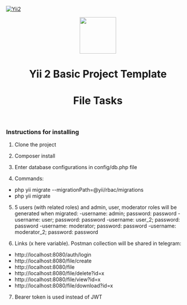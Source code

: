 [![Yii2](https://img.shields.io/badge/Powered_by-Yii_Framework-green.svg?style=flat)](https://www.yiiframework.com/)
<p align="center">
    <a href="https://github.com/yiisoft" target="_blank">
        <img src="https://avatars0.githubusercontent.com/u/993323" height="100px">
    </a>
    <h1 align="center">Yii 2 Basic Project Template</h1>
    <h1 align="center">File Tasks</h1>
    <br>
</p>

### Instructions for installing

1. Clone the project

2. Composer install

3. Enter database configurations in config/db.php file

4. Commands:
- php yii migrate --migrationPath=@yii/rbac/migrations
- php yii migrate

5. 5 users (with related roles) and admin, user, moderator roles will be generated when migrated:
-username: admin; password: password
-username: user; password: password
-username: user_2; password: password
-username: moderator; password: password
-username: moderator_2; password: password


6. Links (x here variable). Postman collection will be shared in telegram:
- http://localhost:8080/auth/login
- http://localhost:8080/file/create
- http://localhost:8080/file
- http://localhost:8080/file/delete?id=x
- http://localhost:8080/file/view?id=x
- http://localhost:8080/file/download?id=x

7. Bearer token is used instead of JWT
